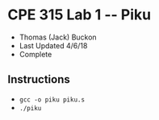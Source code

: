 # CPE 315 Lab 1 -- Piku


* Thomas (Jack) Buckon
* Last Updated 4/6/18
* Complete
## Instructions
  * `gcc -o piku piku.s`
  * `./piku`
